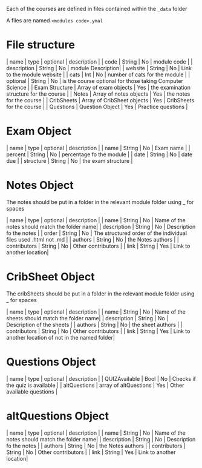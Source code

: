 Each of the courses are defined in files contained within the `_data` folder

A files are named `<modules code>.ymal`


# File structure

| name | type | optional | description |
| code | String | No | module code |
| description | String | No | module Description|
| website | String | No | Link to the module website |
| cats | Int | No | number of cats for the module |
| optional | String | No | is the course optional for those taking  Computer Science |
| Exam Structure | Array of exam objects | Yes | the examination structure for the course |
| Notes | Array of notes objects | Yes | the notes for the course |
| CribSheets |  Array of CribSheet objects | Yes | CribSheets for the course |
| Questions | Question Object | Yes | Practice questions |

# Exam Object

| name | type | optional | description |
| name | String | No | Exam name |
| percent | String | No | percentage fo the module |
| date | String | No | date due |
| structure | String | No | the exam structure |

# Notes Object 
The notes should be put in a folder in the relevant module folder using _ for spaces


| name | type | optional | description |
| name | String | No | Name of the notes should match the folder name|
| description | String | No | Description fo the notes |
| order | String | No | The structured order of the individual files used .html not .md |
| authors | String | No | the Notes authors |
| contributors | String | No | Other contributors |
| link | String | Yes | Link to another location|


# CribSheet Object 
The cribSheets should be put in a folder in the relevant module folder using _ for spaces


| name | type | optional | description |
| name | String | No | Name of the sheets should match the folder name|
| description | String | No | Description of the sheets |
| authors | String | No | the sheet authors |
| contributors | String | No | Other contributors |
| link | String | Yes | Link to another location of not in the named folder|

# Questions Object 

| name | type | optional | description |
| QUIZAvailable | Bool | No | Checks if the quiz is available  |
| altQuestions | array of altQuestions | Yes | Other available questions |

# altQuestions Object 
| name | type | optional | description |
| name | String | No | Name of the notes should match the folder name|
| description | String | No | Description fo the notes |
| authors | String | No | the Notes authors |
| contributors | String | No | Other contributors |
| link | String | Yes | Link to another location|